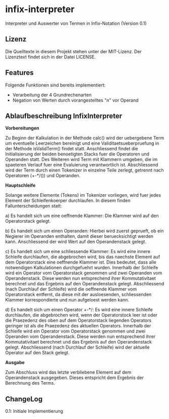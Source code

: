 infix-interpreter
=================

Interpreter und Auswerter von Termen in Infix-Notation (Version 0.1)

Lizenz
------
Die Quelltexte in diesem Projekt stehen unter der MIT-Lizenz. Der Lizenztext findet sich in der Datei LICENSE.

Features
--------
Folgende Funktionen sind bereits implementiert:
- Verarbeitung der 4 Grundrechenarten
- Negation von Werten durch vorangestelltes "n" vor Operand



Ablaufbeschreibung InfixInterpreter
-----------------------------------

__Vorbereitungen__

Zu Beginn der Kalkulation in der Methode calc() wird der uebergebene Term um eventuelle Leerzeichen
bereinigt und eine Validitaetsueberpruefung in der Methode isValidTerm() findet statt.
Anschliessend findet die Initialisierung der beiden benoetigten Stacks fuer die Operatoren und
Operanden statt. Des Weiteren wird Term mit Klammern umgeben, die im spaeteren Verlauf fuer eine
Evaluierung verantwortlich ist.
Abschliessend wird der Term durch einen Tokenizer in einzelne Teile zerlegt, getrennt nach
Operatoren (+-*/()) und Operanden.

__Hauptschleife__

Solange weitere Elemente (Tokens) im Tokenizer vorliegen, wird fuer jedes Element der
Schleifenkoerper durchlaufen. In diesem finden Fallunterscheidungen statt:

a)	Es handelt sich um eine oeffnende Klammer:
	Die Klammer wird auf den Operatorstack gelegt.
	
b)	Es handelt sich um einen Operanden:
	Hierbei wird zuerst geprueft, ob ein Negierer im Operanden enthalten, damit dieser beruecksichtigt werden kann. Anschliessend der wird Wert auf den Operandenstack gelegt.
	
c)	Es handelt sich um eine schliessende Klammer:
	Es wird eine innere Schleife durchlaufen, die abgebrochen wird, bis das naechste Element auf dem Operatorstack eine oeffnende Klammer ist. Dies bedeutet, dass alle notwendigen Kalkulationen durchgefuehrt wurden.
Innerhalb der Schleife wird ein Operator vom Operatorstack genommen und zwei Operanden vom Operandenstack. Diese werden nun entsprechend ihrer Kommutativitaet berechnet und das Ergebnis auf den Operandenstack gelegt.
	Abschliessend (nach Durchlauf der Schleife) wird die oeffnende Klammer vom Operatorstack entfernt, da diese mit der ausloesenden, schliessenden Klammer korrespondierte und nun aufgeloest werden kann.

d)	Es handelt sich um einen Operator +-*/:
	Es wird eine innere Schleife durchlaufen, die abgebrochen wird, wenn der Operatorstock leer ist oder die Praezedenz des oben auf dem Operatorstack liegenden Operators geringer ist als die Praezedenz des aktuellen Operators.
Innerhalb der Schleife wird ein Operator vom Operatorstack genommen und zwei Operanden vom Operandenstack. Diese werden nun entsprechend ihrer Kommutativitaet berechnet und das Ergebnis auf den Operandenstack gelegt.
Abschliessend (nach Durchlauf der Schleife) wird der aktuelle Operator auf den Stack gelegt.

__Ausgabe__

Zum Abschluss wird das letzte verbliebene Element auf dem Operandenstack ausgegeben. Dieses
entspricht dem Ergebnis der Berechnung des Terms.

ChangeLog
---------

0.1: Initiale Implementierung